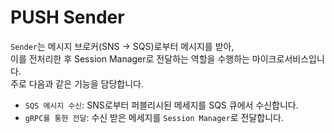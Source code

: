 # PUSH Sender

`Sender`는 메시지 브로커(SNS → SQS)로부터 메시지를 받아,  
이를 전처리한 후 Session Manager로 전달하는 역할을 수행하는 마이크로서비스입니다.  
주로 다음과 같은 기능을 담당합니다.

- `SQS 메시지 수신`: SNS로부터 퍼블리시된 메세지를 SQS 큐에서 수신합니다.
- `gRPC를 통한 전달`: 수신 받은 메세지를 `Session Manager`로 전달합니다.
